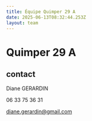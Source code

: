 ```yaml
---
title: Équipe Quimper 29 A
date: 2025-06-13T08:32:44.253Z
layout: team
---
```


# Quimper 29 A



## contact 

Diane GERARDIN

06 33 75 36 31

diane.gerardin@gmail.com

